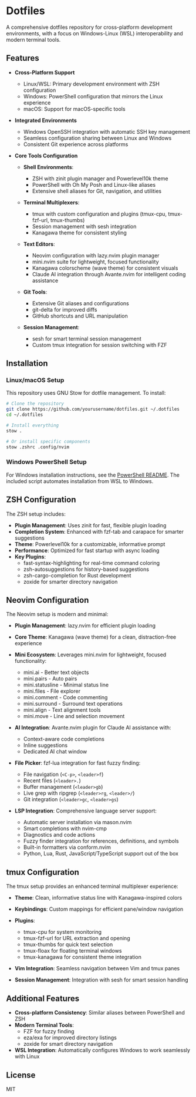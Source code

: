 # Dotfiles

A comprehensive dotfiles repository for cross-platform development environments, with a focus on Windows-Linux (WSL) interoperability and modern terminal tools.

## Features

- **Cross-Platform Support**
  - Linux/WSL: Primary development environment with ZSH configuration
  - Windows: PowerShell configuration that mirrors the Linux experience
  - macOS: Support for macOS-specific tools

- **Integrated Environments**
  - Windows OpenSSH integration with automatic SSH key management
  - Seamless configuration sharing between Linux and Windows
  - Consistent Git experience across platforms

- **Core Tools Configuration**
  - **Shell Environments**:
    - ZSH with zinit plugin manager and Powerlevel10k theme
    - PowerShell with Oh My Posh and Linux-like aliases
    - Extensive shell aliases for Git, navigation, and utilities
  
  - **Terminal Multiplexers**:
    - tmux with custom configuration and plugins (tmux-cpu, tmux-fzf-url, tmux-thumbs)
    - Session management with sesh integration
    - Kanagawa theme for consistent styling

  - **Text Editors**:
    - Neovim configuration with lazy.nvim plugin manager
    - mini.nvim suite for lightweight, focused functionality
    - Kanagawa colorscheme (wave theme) for consistent visuals
    - Claude AI integration through Avante.nvim for intelligent coding assistance

  - **Git Tools**:
    - Extensive Git aliases and configurations
    - git-delta for improved diffs
    - GitHub shortcuts and URL manipulation

  - **Session Management**:
    - sesh for smart terminal session management
    - Custom tmux integration for session switching with FZF

## Installation

### Linux/macOS Setup

This repository uses GNU Stow for dotfile management. To install:

```bash
# Clone the repository
git clone https://github.com/yourusername/dotfiles.git ~/.dotfiles
cd ~/.dotfiles

# Install everything
stow .

# Or install specific components
stow .zshrc .config/nvim
```

### Windows PowerShell Setup

For Windows installation instructions, see the [PowerShell README](PowerShell/README.md). The included script automates installation from WSL to Windows.

## ZSH Configuration

The ZSH setup includes:

- **Plugin Management**: Uses zinit for fast, flexible plugin loading
- **Completion System**: Enhanced with fzf-tab and carapace for smarter suggestions
- **Theme**: Powerlevel10k for a customizable, informative prompt
- **Performance**: Optimized for fast startup with async loading
- **Key Plugins**:
  - fast-syntax-highlighting for real-time command coloring
  - zsh-autosuggestions for history-based suggestions
  - zsh-cargo-completion for Rust development
  - zoxide for smarter directory navigation

## Neovim Configuration

The Neovim setup is modern and minimal:

- **Plugin Management**: lazy.nvim for efficient plugin loading
- **Core Theme**: Kanagawa (wave theme) for a clean, distraction-free experience
- **Mini Ecosystem**: Leverages mini.nvim for lightweight, focused functionality:
  - mini.ai - Better text objects
  - mini.pairs - Auto pairs
  - mini.statusline - Minimal status line
  - mini.files - File explorer
  - mini.comment - Code commenting
  - mini.surround - Surround text operations
  - mini.align - Text alignment tools
  - mini.move - Line and selection movement

- **AI Integration**: Avante.nvim plugin for Claude AI assistance with:
  - Context-aware code completions
  - Inline suggestions
  - Dedicated AI chat window

- **File Picker**: fzf-lua integration for fast fuzzy finding:
  - File navigation (`<C-p>`, `<leader>f`)
  - Recent files (`<leader>.`)
  - Buffer management (`<leader>gb`)
  - Live grep with ripgrep (`<leader>rg`, `<leader>/`)
  - Git integration (`<leader>gc`, `<leader>gs`)

- **LSP Integration**: Comprehensive language server support:
  - Automatic server installation via mason.nvim
  - Smart completions with nvim-cmp
  - Diagnostics and code actions
  - Fuzzy finder integration for references, definitions, and symbols
  - Built-in formatters via conform.nvim
  - Python, Lua, Rust, JavaScript/TypeScript support out of the box

## tmux Configuration

The tmux setup provides an enhanced terminal multiplexer experience:

- **Theme**: Clean, informative status line with Kanagawa-inspired colors
- **Keybindings**: Custom mappings for efficient pane/window navigation
- **Plugins**:
  - tmux-cpu for system monitoring
  - tmux-fzf-url for URL extraction and opening
  - tmux-thumbs for quick text selection
  - tmux-floax for floating terminal windows
  - tmux-kanagawa for consistent theme integration

- **Vim Integration**: Seamless navigation between Vim and tmux panes
- **Session Management**: Integration with sesh for smart session handling

## Additional Features

- **Cross-platform Consistency**: Similar aliases between PowerShell and ZSH
- **Modern Terminal Tools**: 
  - FZF for fuzzy finding
  - eza/exa for improved directory listings
  - zoxide for smart directory navigation
- **WSL Integration**: Automatically configures Windows to work seamlessly with Linux

## License

MIT